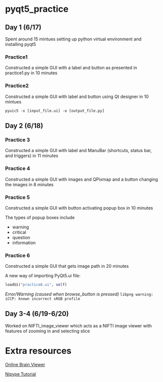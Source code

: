 # pyqt5_practice


## Day 1 (6/17)
Spent around 15 mintues setting up python virtual environment and installing pyqt5

### Practice1
Constructed a simple GUI with a label and button as presented in practice1.py in 10 minutes

### Practice2
Constructed a simple GUI with label and button using Qt designer in 10 mintues
```
pyuic5 -x [input_file.ui] -o [output_file.py]
```
## Day 2 (6/18)
### Practice 3
Constructed a simple GUI with label and ManuBar (shortcuts, status bar, and triggers) in 11 minutes

### Practice 4
Constructed a simple GUI with images and QPixmap and a button changing the images in 8 minutes

### Practice 5
Constructed a simple GUI with button activating popup box in 10 minutes

The types of popup boxes include
- warning
- critical
- question
- information

### Practice 6
Constructed a simple GUI that gets image path in 20 minutes

A new way of importing PyQt5.ui file:
```python
loadUi("practice6.ui", self)
```

*Error/Warning (caused when browse_button is pressed)*
`libpng warning: iCCP: known incorrect sRGB profile`

## Day 3-4 (6/19-6/20)
Worked on NIFTI_image_viewer which acts as a NIFTI image viewer with features of zooming in and selecting slice

# Extra resources
[Online Brain Viewer](https://socr.umich.edu/HTML5/BrainViewer/)

[Nipype Tutorial](https://miykael.github.io/nipype_tutorial/)
